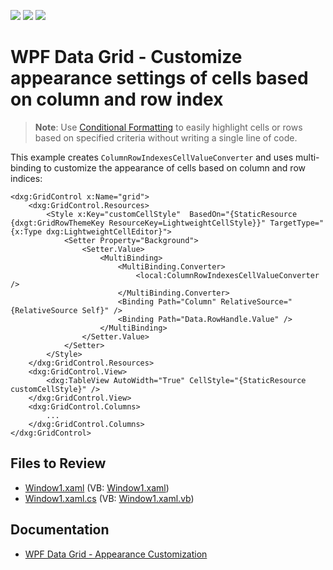 <!-- default badges list -->
![](https://img.shields.io/endpoint?url=https://codecentral.devexpress.com/api/v1/VersionRange/128648712/22.2.2%2B)
[![](https://img.shields.io/badge/Open_in_DevExpress_Support_Center-FF7200?style=flat-square&logo=DevExpress&logoColor=white)](https://supportcenter.devexpress.com/ticket/details/E2154)
[![](https://img.shields.io/badge/📖_How_to_use_DevExpress_Examples-e9f6fc?style=flat-square)](https://docs.devexpress.com/GeneralInformation/403183)
<!-- default badges end -->

# WPF Data Grid - Customize appearance settings of cells based on column and row index

> **Note**:
> Use [Conditional Formatting](https://docs.devexpress.com/WPF/17130/controls-and-libraries/data-grid/conditional-formatting) to easily highlight cells or rows based on specified criteria without writing a single line of code.

This example creates `ColumnRowIndexesCellValueConverter` and uses multi-binding to customize the appearance of cells based on column and row indices:

```xaml
<dxg:GridControl x:Name="grid">
    <dxg:GridControl.Resources>
        <Style x:Key="customCellStyle"  BasedOn="{StaticResource {dxgt:GridRowThemeKey ResourceKey=LightweightCellStyle}}" TargetType="{x:Type dxg:LightweightCellEditor}">
            <Setter Property="Background">
                <Setter.Value>
                    <MultiBinding>
                        <MultiBinding.Converter>
                            <local:ColumnRowIndexesCellValueConverter />
                        </MultiBinding.Converter>
                        <Binding Path="Column" RelativeSource="{RelativeSource Self}" />
                        <Binding Path="Data.RowHandle.Value" />
                    </MultiBinding>
                </Setter.Value>
            </Setter>
        </Style>
    </dxg:GridControl.Resources>
    <dxg:GridControl.View>
        <dxg:TableView AutoWidth="True" CellStyle="{StaticResource customCellStyle}" />
    </dxg:GridControl.View>
    <dxg:GridControl.Columns>
        ...
    </dxg:GridControl.Columns>
</dxg:GridControl>
```


## Files to Review

* [Window1.xaml](./CS/DXGrid_ConditionalFormatting/Window1.xaml) (VB: [Window1.xaml](./VB/DXGrid_ConditionalFormatting/Window1.xaml))
* [Window1.xaml.cs](./CS/DXGrid_ConditionalFormatting/Window1.xaml.cs) (VB: [Window1.xaml.vb](./VB/DXGrid_ConditionalFormatting/Window1.xaml.vb))


## Documentation

* [WPF Data Grid - Appearance Customization](https://docs.devexpress.com/WPF/6152/controls-and-libraries/data-grid/appearance-customization)
